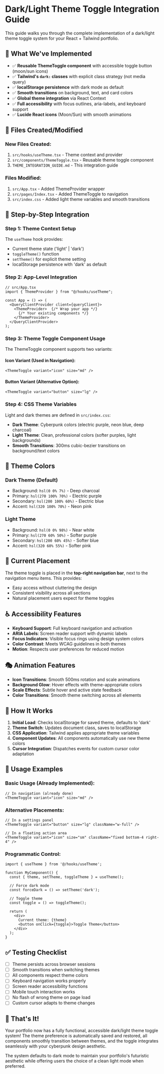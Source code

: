 # Dark/Light Theme Toggle Integration Guide

This guide walks you through the complete implementation of a dark/light theme toggle system for your React + Tailwind portfolio.

## 🎯 What We've Implemented

- ✅ **Reusable ThemeToggle component** with accessible toggle button (moon/sun icons)
- ✅ **Tailwind's `dark:` classes** with explicit class strategy (not media query)
- ✅ **localStorage persistence** with dark mode as default
- ✅ **Smooth transitions** on background, text, and card colors
- ✅ **Global theme integration** via React Context
- ✅ **Full accessibility** with focus outlines, aria-labels, and keyboard support
- ✅ **Lucide React icons** (Moon/Sun) with smooth animations

## 📁 Files Created/Modified

### New Files Created:
1. `src/hooks/useTheme.tsx` - Theme context and provider
2. `src/components/ThemeToggle.tsx` - Reusable theme toggle component
3. `THEME_INTEGRATION_GUIDE.md` - This integration guide

### Files Modified:
1. `src/App.tsx` - Added ThemeProvider wrapper
2. `src/pages/Index.tsx` - Added ThemeToggle to navigation
3. `src/index.css` - Added light theme variables and smooth transitions

## 🔧 Step-by-Step Integration

### Step 1: Theme Context Setup
The `useTheme` hook provides:
- Current theme state ('light' | 'dark')
- `toggleTheme()` function
- `setTheme()` for explicit theme setting
- localStorage persistence with 'dark' as default

### Step 2: App-Level Integration
```tsx
// src/App.tsx
import { ThemeProvider } from "@/hooks/useTheme";

const App = () => (
  <QueryClientProvider client={queryClient}>
    <ThemeProvider>  {/* Wrap your app */}
      {/* Your existing components */}
    </ThemeProvider>
  </QueryClientProvider>
);
```

### Step 3: Theme Toggle Component Usage
The ThemeToggle component supports two variants:

#### Icon Variant (Used in Navigation):
```tsx
<ThemeToggle variant="icon" size="md" />
```

#### Button Variant (Alternative Option):
```tsx
<ThemeToggle variant="button" size="lg" />
```

### Step 4: CSS Theme Variables
Light and dark themes are defined in `src/index.css`:

- **Dark Theme**: Cyberpunk colors (electric purple, neon blue, deep charcoal)
- **Light Theme**: Clean, professional colors (softer purples, light backgrounds)
- **Smooth Transitions**: 300ms cubic-bezier transitions on background/text colors

## 🎨 Theme Colors

### Dark Theme (Default)
- Background: `hsl(0 0% 7%)` - Deep charcoal
- Primary: `hsl(270 100% 70%)` - Electric purple
- Secondary: `hsl(200 100% 60%)` - Electric blue
- Accent: `hsl(320 100% 70%)` - Neon pink

### Light Theme
- Background: `hsl(0 0% 98%)` - Near white
- Primary: `hsl(270 60% 50%)` - Softer purple
- Secondary: `hsl(200 60% 45%)` - Softer blue
- Accent: `hsl(320 60% 55%)` - Softer pink

## 🎯 Current Placement

The theme toggle is placed in the **top-right navigation bar**, next to the navigation menu items. This provides:
- Easy access without cluttering the design
- Consistent visibility across all sections
- Natural placement users expect for theme toggles

## ♿ Accessibility Features

- **Keyboard Support**: Full keyboard navigation and activation
- **ARIA Labels**: Screen reader support with dynamic labels
- **Focus Indicators**: Visible focus rings using design system colors
- **Color Contrast**: Meets WCAG guidelines in both themes
- **Motion**: Respects user preferences for reduced motion

## 🎭 Animation Features

- **Icon Transitions**: Smooth 500ms rotation and scale animations
- **Background Glow**: Hover effects with theme-appropriate colors
- **Scale Effects**: Subtle hover and active state feedback
- **Color Transitions**: Smooth theme switching across all elements

## 🔄 How It Works

1. **Initial Load**: Checks localStorage for saved theme, defaults to 'dark'
2. **Theme Switch**: Updates document class, saves to localStorage
3. **CSS Application**: Tailwind applies appropriate theme variables
4. **Component Updates**: All components automatically use new theme colors
5. **Cursor Integration**: Dispatches events for custom cursor color adaptation

## 🚀 Usage Examples

### Basic Usage (Already Implemented):
```tsx
// In navigation (already done)
<ThemeToggle variant="icon" size="md" />
```

### Alternative Placements:
```tsx
// In a settings panel
<ThemeToggle variant="button" size="lg" className="w-full" />

// In a floating action area
<ThemeToggle variant="icon" size="sm" className="fixed bottom-4 right-4" />
```

### Programmatic Control:
```tsx
import { useTheme } from '@/hooks/useTheme';

function MyComponent() {
  const { theme, setTheme, toggleTheme } = useTheme();
  
  // Force dark mode
  const forceDark = () => setTheme('dark');
  
  // Toggle theme
  const toggle = () => toggleTheme();
  
  return (
    <div>
      Current theme: {theme}
      <button onClick={toggle}>Toggle Theme</button>
    </div>
  );
}
```

## ✅ Testing Checklist

- [ ] Theme persists across browser sessions
- [ ] Smooth transitions when switching themes
- [ ] All components respect theme colors
- [ ] Keyboard navigation works properly
- [ ] Screen reader accessibility functions
- [ ] Mobile touch interaction works
- [ ] No flash of wrong theme on page load
- [ ] Custom cursor adapts to theme changes

## 🎉 That's It!

Your portfolio now has a fully functional, accessible dark/light theme toggle system! The theme preference is automatically saved and restored, all components smoothly transition between themes, and the toggle integrates seamlessly with your cyberpunk design aesthetic.

The system defaults to dark mode to maintain your portfolio's futuristic aesthetic while offering users the choice of a clean light mode when preferred.